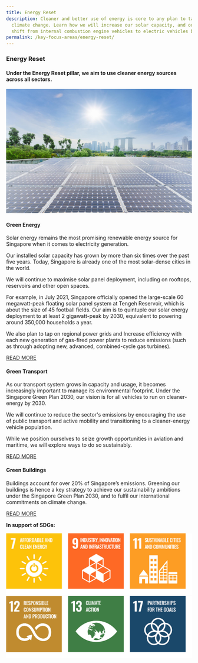 ```yaml
---
title: Energy Reset
description: Cleaner and better use of energy is core to any plan to tackle
  climate change. Learn how we will increase our solar capacity, and our aim to
  shift from internal combustion engine vehicles to electric vehicles by 2040.
permalink: /key-focus-areas/energy-reset/
---
```

### Energy Reset

#### Under the Energy Reset pillar, we aim to use cleaner energy sources across all sectors.

<img src="/images/framework/framework_energyreset.jpg" alt="Energy Reset"> 
 
#### Green Energy
 
Solar energy remains the most promising renewable energy source for Singapore when it comes to electricity generation. 
 
Our installed solar capacity has grown by more than six times over the past five years. Today, Singapore is already one of the most solar-dense cities in the world.
 
We will continue to maximise solar panel deployment, including on rooftops, reservoirs and other open spaces.
 
For example, in July 2021, Singapore officially opened the large-scale 60 megawatt-peak floating solar panel system at Tengeh Reservoir, which is about the size of 45 football fields. Our aim is to quintuple our solar energy deployment to at least 2 gigawatt-peak by 2030, equivalent to powering around 350,000 households a year.
 
We also plan to tap on regional power grids and Increase efficiency with each new generation of gas-fired power plants to reduce emissions (such as through adopting new, advanced, combined-cycle gas turbines).
 
[READ MORE](https://www.ema.gov.sg/Renewable_Energy.aspx)

 
 
#### Green Transport
 
As our transport system grows in capacity and usage, it becomes increasingly important to manage its environmental footprint. Under the Singapore Green Plan 2030, our vision is for all vehicles to run on cleaner-energy by 2030.
 
We will continue to reduce the sector's emissions by encouraging the use of public transport and active mobility and transitioning to a cleaner-energy vehicle population.
 
While we position ourselves to seize growth opportunities in aviation and maritime, we will explore ways to do so sustainably.
 
[READ MORE](https://www.mot.gov.sg/what-we-do/green-transport)

 
 
 
#### Green Buildings
 
Buildings account for over 20% of Singapore’s emissions. Greening our buildings is hence a key strategy to achieve our sustainability ambitions under the Singapore Green Plan 2030, and to fulfil our international commitments on climate change.
 
 
[READ MORE](https://www.mnd.gov.sg/our-work/greening-our-home/singapore-green-building-masterplan)




**In support of SDGs:**

<div class="sdg-container">
	<img class="sdg-image" src="/images/framework/energyreset_01.jpg" alt="7 9 11" />
	<img class="sdg-image" src="/images/framework/energyreset_02.jpg" alt="12 13 17" />
</div>
